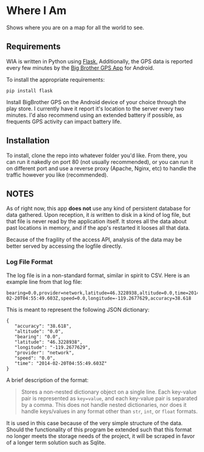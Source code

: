 # Where I Am

Shows where you are on a map for all the world to see.

## Requirements

WIA is written in Python using [Flask.](http://flask.pocoo.org/) Additionally, the GPS data is reported every few minutes by the [Big Brother GPS App](https://play.google.com/store/apps/details?id=org.gnarf.bigbrother.gps&hl=en) for Android.

To install the appropriate requirements:

    pip install flask

Install BigBrother GPS on the Android device of your choice through the play store. I currently have it report it's location to the server every two minutes. I'd also recommend using an extended battery if possible, as frequents GPS activity can impact battery life.

## Installation

To install, clone the repo into whatever folder you'd like. From there, you can run it nakedly on port 80 (not usually recommended), or you can run it on different port and use a reverse proxy (Apache, Nginx, etc) to handle the traffic however you like (recommended).

## NOTES

As of right now, this app **does not** use any kind of persistent database for
data gathered. Upon reception, it *is* written to disk in a kind of log file,
but that file is never read by the application itself. It stores all the data
about past locations in memory, and if the app's restarted it looses all that
data.

Because of the fragility of the access API, analysis of the data may be better
served by accessing the logfile directly.

### Log File Format

The log file is in a non-standard format, similar in spirit to CSV. Here is an
example line from that log file:

    bearing=0.0,provider=network,latitude=46.3228938,altitude=0.0,time=2014-02-20T04:55:49.603Z,speed=0.0,longitude=-119.2677629,accuracy=38.618

This is meant to represent the following JSON dictionary:

	{
	   "accuracy": "38.618",
	   "altitude": "0.0",
	   "bearing": "0.0",
	   "latitude": "46.3228938",
	   "longitude": "-119.2677629",
	   "provider": "network",
	   "speed": "0.0",
	   "time": "2014-02-20T04:55:49.603Z"
	}

A brief description of the format:

> Stores a non-nested dictionary object on a single line. Each key-value pair
> is represented as `key=value`, and each key-value pair is separated by a
> comma. This does not handle nested dictionaries, nor does it handle
> keys/values in any format other than `str`, `int`, or `float` formats. 

It is used in this case because of the very simple structure of the data.
Should the functionality of this program be extended such that this format no
longer meets the storage needs of the project, it will be scraped in favor of
a longer term solution such as Sqlite.

